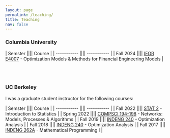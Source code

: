 ```yaml
---
layout: page
permalink: /teaching/
title: Teaching
nav: false
---
```


<h3>Columbia University</h3>

| Semster |||| Course |
| ----------- |||| ----------- |
| Fall 2024 |||| [IEOR E4007](https://doc.sis.columbia.edu/subj/IEOR/E4007-20243-001/) - Optimization Models & Methods for Financial Engineering Models |

<br/><br/>

<h3>UC Berkeley</h3>

I was a graduate student instructor for the following courses:

| Semster |||| Course |
| ----------- |||| ----------- |
| Fall 2022 |||| [STAT 2](https://classes.berkeley.edu/content/2022-fall-stat-2-001-lec-001) - Introduction to Statistics |
| Spring 2022 |||| [COMPSCI 194-198](https://classes.berkeley.edu/content/2022-Spring-COMPSCI-194-198-LEC-198) - Networks: Models, Processes & Algorithms |
| Fall 2019 |||| [INDENG 240](https://classes.berkeley.edu/content/2019-fall-indeng-240-001-lec-001) - Optimization Analysis |
| Fall 2018 |||| [INDENG 240](https://classes.berkeley.edu/content/2018-fall-indeng-240-001-lec-001) - Optimization Analysis |
| Fall 2017 |||| [INDENG 262A](https://classes.berkeley.edu/content/2017-fall-indeng-262a-001-lec-001) - Mathematical Programming I |
